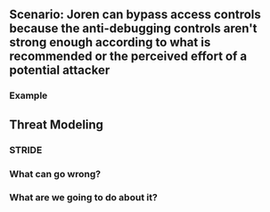 ## Scenario: Joren can bypass access controls because the anti-debugging controls aren't strong enough according to what is recommended or the perceived effort of a potential attacker

### Example

## Threat Modeling

### STRIDE

### What can go wrong?

### What are we going to do about it?